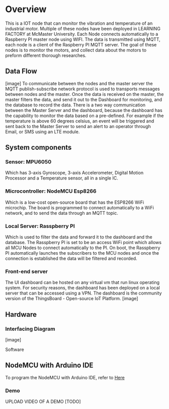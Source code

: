 # Overview
This is a IOT node that can monitor the vibration and temperature of an industrial motor. Multiple of these nodes have been deployed in LEARNING FACTORY at McMaster University. Each Node connects automatically to a Raspberry PI master node using WIFI. The data is transmitted using MQTT, each node is a client of the Raspberry PI MQTT server. 
The goal of these nodes is to monitor the motors, and collect data about the motors to preform different thorough researches. 

## Data Flow
[image]
To communicate between the nodes and the master server the MQTT publish-subscribe network protocol is used to transports messages between nodes and the master.
Once the data is received on the master, the master filters the data, and send it out to the Dashboard for monitoring, and the database to record the data. 
There is a two way communication between the Master Server and the dashboard, because the dashboard has the capability to monitor the data based on a pre-defined. For example if the temperature is above 60 degrees celsius, an event will be triggered and sent back to the Master Server to send an alert to an operator through Email, or SMS using an LTE module. 

## System components

### Sensor: MPU6050
Which has 3-axis Gyroscope, 3-axis Accelerometer, Digital Motion Processor and a Temperature sensor, all in a single IC.
### Microcontroller: NodeMCU Esp8266
Which is a low-cost open-source board that has the ESP8266 WiFi microchip. The board is programmed to connect automatically to a WiFi network, and to send the data through an MQTT topic.
### Local Server: Rasspberry PI
Which is used to filter the data and forward it to the dashboard and the database. The Rasspberry PI is set to be an access WiFi point which allows all MCU Nodes to connect automatically to the PI. On boot, the Rasspberry PI automatically launches the subscribers to the MCU nodes and once the connection is established the data will be filtered and recorded. 

### Front-end server
The UI dashboard can be hosted on any virtual vm that run linux operating system. For security reasons, the dashboard has been deployed on a local server that can be accessed using a VPN. The dashboard is the community version of the ThingsBoard - Open-source IoT Platform. 
[image] 

## Hardware 

### Interfacing Diagram
[image]


Software
## NodeMCU with Arduino IDE
To program the NodeMCU with Arduino IDE, refer to [Here](https://create.arduino.cc/projecthub/electropeak/getting-started-w-nodemcu-esp8266-on-arduino-ide-28184f)

### Demo
UPLOAD VIDEO OF A DEMO [TODO]